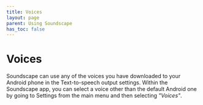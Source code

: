 ```yaml
---
title: Voices
layout: page
parent: Using Soundscape
has_toc: false
---
```


# Voices

Soundscape can use any of the voices you have downloaded to your Android phone in the Text-to-speech output settings. Within the Soundscape app, you can select a voice other than the default Android one by going to Settings from the main menu and then selecting *"Voices"*.

